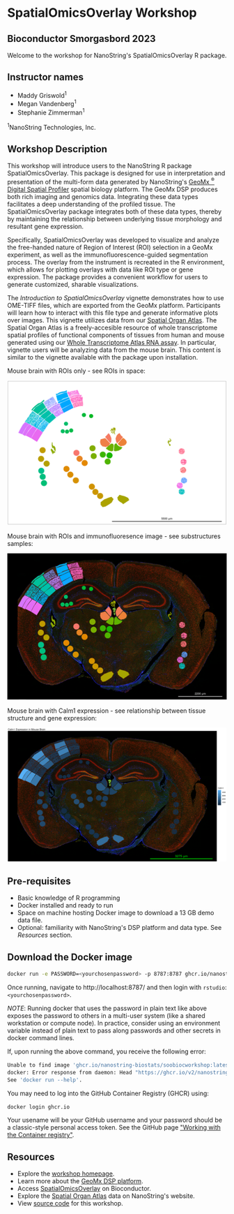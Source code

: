 # SpatialOmicsOverlay Workshop
## Bioconductor Smorgasbord 2023

Welcome to the workshop for NanoString's SpatialOmicsOverlay R package. 

## Instructor names
* Maddy Griswold<sup>1</sup>
* Megan Vandenberg<sup>1</sup>
* Stephanie Zimmerman<sup>1</sup>

<sup>1</sup>NanoString Technologies, Inc.

## Workshop Description
 This workshop will introduce users to the NanoString R package SpatialOmicsOverlay. This package is designed for use in interpretation and presentation of the multi-form data generated by NanoString's [GeoMx <sup>&reg;</sup> Digital Spatial Profiler](https://nanostring.com/products/geomx-digital-spatial-profiler/geomx-dsp-overview/) spatial biology platform. The GeoMx DSP produces both rich imaging and genomics data. Integrating these data types facilitates a deep understanding of the profiled tissue. The SpatialOmicsOverlay package integrates both of these data types, thereby by maintaining the relationship between underlying tissue morphology and resultant gene expression. 

Specifically, SpatialOmicsOverlay was developed to visualize and analyze the free-handed nature of Region of Interest (ROI) selection in a GeoMx experiment, as well as the immunofluorescence-guided segmentation process. The overlay from the instrument is recreated in the R environment, which allows for plotting overlays with data like ROI type or gene expression. The package provides a convenient workflow for users to generate customized, sharable visualizations.

The *Introduction to SpatialOmicsOverlay* vignette demonstrates how to use OME-TIFF files, which are exported from the GeoMx platform. Participants will learn how to interact with this file type and generate informative plots over images. This vignette utilizes data from our [Spatial Organ Atlas](https://nanostring.com/products/geomx-digital-spatial-profiler/spatial-organ-atlas/). The Spatial Organ Atlas is a freely-accesible resource of whole transcriptome spatial profiles of functional components of tissues from human and mouse generated using our [Whole Transcriptome Atlas RNA assay](https://doi.org/10.1101/2021.09.29.462442). In particular, vignette users will be analyzing data from the mouse brain. This content is similar to the vignette available with the package upon installation.

Mouse brain with ROIs only - see ROIs in space:

![](https://github.com/Nanostring-Biostats/SOOBiocWorkshop/blob/devel/images/fullBrainNoImage.png?raw=true)

Mouse brain with ROIs and immunofluoresence image - see substructures samples:

![](https://github.com/Nanostring-Biostats/SOOBiocWorkshop/blob/devel/images/fullBrainwImage.png?raw=true)

Mouse brain with Calm1 expression - see relationship between tissue structure and gene expression:

![](https://github.com/Nanostring-Biostats/SOOBiocWorkshop/blob/devel/images/fullBrainwImageAndCalm1.png?raw=true)

## Pre-requisites
* Basic knowledge of R programming
* Docker installed and ready to run
* Space on machine hosting Docker image to download a 13 GB demo data file.
* Optional: familiarity with NanoString's DSP platform and data type. See *Resources* section.


## Download the Docker image

```sh
docker run -e PASSWORD=<yourchosenpassword> -p 8787:8787 ghcr.io/nanostring-biostats/soobiocworkshop
```
Once running, navigate to http://localhost:8787/ and then login with `rstudio`:`<yourchosenpassword>`. 


*NOTE*: Running docker that uses the password in plain text like above exposes the password to others 
in a multi-user system (like a shared workstation or compute node). In practice, consider using an environment 
variable instead of plain text to pass along passwords and other secrets in docker command lines. 

If, upon running the above command, you receive the following error:
```sh
Unable to find image 'ghcr.io/nanostring-biostats/soobiocworkshop:latest' locally
docker: Error response from daemon: Head "https://ghcr.io/v2/nanostring-biostats/soobiocworkshop/manifests/latest": unauthorized.
See 'docker run --help'.
```
You may need to log into the GitHub Container Registry (GHCR) using:
```sh
docker login ghcr.io
```
Your usename will be your GitHub username and your password should be a classic-style personal access token. See the GitHub page ["Working with the Container registry"](https://docs.github.com/en/packages/working-with-a-github-packages-registry/working-with-the-container-registry).


## Resources
* Explore the [workshop homepage](https://nanostring-biostats.github.io/SOOBiocWorkshop/index.html).
* Learn more about the [GeoMx DSP platform](https://nanostring.com/products/geomx-digital-spatial-profiler/geomx-dsp-overview/).
* Access [SpatialOmicsOverlay](https://bioconductor.org/packages/release/bioc/html/SpatialOmicsOverlay.html) on Bioconductor.
* Explore the [Spatial Organ Atlas](https://nanostring.com/products/geomx-digital-spatial-profiler/spatial-organ-atlas/) data on NanoString's website.
* View [source code](https://github.com/Nanostring-Biostats/SOOBiocWorkshop) for this workshop.
